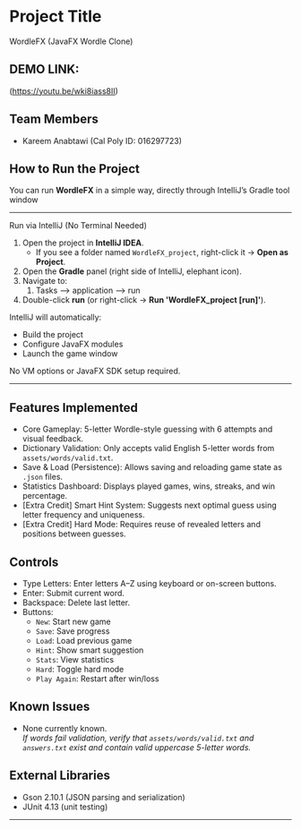 # Project Title
WordleFX (JavaFX Wordle Clone)

## DEMO LINK:
(https://youtu.be/wki8iass8II)

## Team Members
- Kareem Anabtawi (Cal Poly ID: 016297723)

## How to Run the Project

You can run **WordleFX** in a simple way, directly through IntelliJ’s Gradle tool window

---

Run via IntelliJ (No Terminal Needed)

1. Open the project in **IntelliJ IDEA**.
    - If you see a folder named `WordleFX_project`, right-click it → **Open as Project**.
2. Open the **Gradle** panel (right side of IntelliJ, elephant icon).
3. Navigate to:
   1. Tasks --> application --> run
4. Double-click **run** (or right-click → **Run 'WordleFX_project [run]'**).

IntelliJ will automatically:
- Build the project
- Configure JavaFX modules
- Launch the game window

No VM options or JavaFX SDK setup required.

---

## Features Implemented
- Core Gameplay: 5-letter Wordle-style guessing with 6 attempts and visual feedback.
- Dictionary Validation: Only accepts valid English 5-letter words from `assets/words/valid.txt`.
- Save & Load (Persistence): Allows saving and reloading game state as `.json` files.
- Statistics Dashboard: Displays played games, wins, streaks, and win percentage.
- [Extra Credit] Smart Hint System: Suggests next optimal guess using letter frequency and uniqueness.
- [Extra Credit] Hard Mode: Requires reuse of revealed letters and positions between guesses.

## Controls
- Type Letters: Enter letters A–Z using keyboard or on-screen buttons.
- Enter: Submit current word.
- Backspace: Delete last letter.
- Buttons:
    - `New`: Start new game
    - `Save`: Save progress
    - `Load`: Load previous game
    - `Hint`: Show smart suggestion
    - `Stats`: View statistics
    - `Hard`: Toggle hard mode
    - `Play Again`: Restart after win/loss

## Known Issues
- None currently known.  
  *If words fail validation, verify that `assets/words/valid.txt` and `answers.txt` exist and contain valid uppercase 5-letter words.*

## External Libraries
- Gson 2.10.1 (JSON parsing and serialization)
- JUnit 4.13 (unit testing)
****
